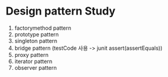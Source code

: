 # Design pattern Study

1. factorymethod pattern
2. prototype pattern
3. singleton pattern
4. bridge pattern (testCode 사용 -> junit assert(assertEquals))
5. proxy pattern
6. iterator pattern
7. observer pattern
